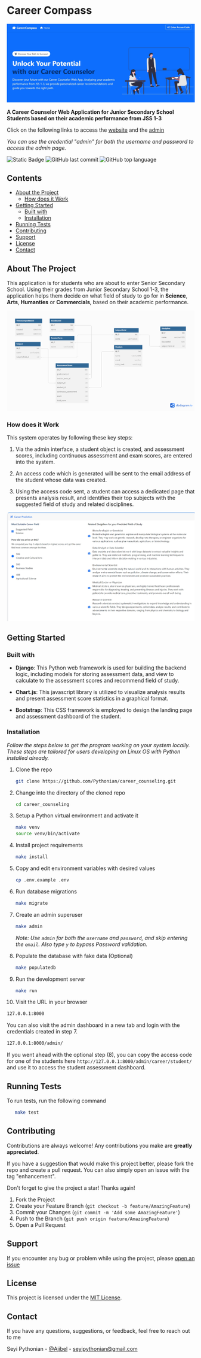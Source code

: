# Career Compass

![Career Compass Hero Section](docs/hero.jpeg)

**A Career Counselor Web Application for Junior Secondary School Students based on their academic performance from JSS 1-3**

Click on the following links to access the [website](http://careercounseling.pythonanywhere.com/) and the [admin](http://careercounseling.pythonanywhere.com/admin/)

_You can use the credential "admin" for both the username and password to access the admin page._

![Static Badge](https://img.shields.io/badge/Owner-Pythonian-green)
![GitHub last commit](https://img.shields.io/github/last-commit/pythonian/career_counseling)
![GitHub top language](https://img.shields.io/github/languages/top/pythonian/career_counseling)

## Contents

- [About the Project](#about-the-project)
  * [How does it Work](#how-does-it-work)
- [Getting Started](#getting-started)
  * [Built with](#built-with)
  * [Installation](#installation)
- [Running Tests](#running-tests)
- [Contributing](#contributing)
- [Support](#support)
- [License](#license)
- [Contact](#contact)

## About The Project

This application is for students who are about to enter Senior Secondary School. Using their grades from Junior Secondary School 1-3, the application helps them decide on what field of study to go for in **Science**, **Arts**, **Humanties** or **Commercials**, based on their academic performance.

![Database Markup Language](docs/dbml.png)

### How does it Work

This system operates by following these key steps:

1. Via the admin interface, a student object is created, and assessment scores, including continuous assessment and exam scores, are entered into the system.

2. An access code which is generated will be sent to the email address of the student whose data was created.

3. Using the access code sent, a student can access a dedicated page that presents analysis result, and identifies their top subjects with the suggested field of study and related disciplines.

![Student Career Prediction](docs/prediction.jpeg)

## Getting Started

### Built with

- **Django**: This Python web framework is used for building the backend logic, including models for storing assessment data, and view to calculate to the assessment scores and recommend field of study.

- **Chart.js**: This javascript library is utilized to visualize analysis results and present assessment score statistics in a graphical format.

- **Bootstrap**: This CSS framework is employed to design the landing page and assessment dashboard of the student.

### Installation

_Follow the steps below to get the program working on your system locally. These steps are tailored for users developing on Linux OS with Python installed already._

1. Clone the repo
   ```sh
   git clone https://github.com/Pythonian/career_counseling.git
   ```
2. Change into the directory of the cloned repo
   ```sh
   cd career_counseling
   ```
3. Setup a Python virtual environment and activate it
   ```sh
   make venv
   source venv/bin/activate
   ```
4. Install project requirements
   ```sh
   make install
   ```
5. Copy and edit environment variables with desired values
   ```sh
   cp .env.example .env
   ```
6. Run database migrations
   ```sh
   make migrate
   ```
7. Create an admin superuser
   ```sh
   make admin
   ```
   _Note: Use `admin` for both the `username` and `password`, and skip entering the `email`. Also type `y` to bypass Password validation._

8. Populate the database with fake data (Optional)
   ```sh
   make populatedb
   ```
9. Run the development server
   ```sh
   make run
   ```
10. Visit the URL in your browser
   ```sh
   127.0.0.1:8000
   ```
   You can also visit the admin dashboard in a new tab and login with the credentials created in step 7.
   ```sh
   127.0.0.1:8000/admin/
   ```

If you went ahead with the optional step (8), you can copy the access code for one of the students here `http://127.0.0.1:8000/admin/career/student/` and use it to access the student assessment dashboard.

## Running Tests

To run tests, run the following command

```bash
   make test
```

## Contributing

Contributions are always welcome! Any contributions you make are **greatly appreciated**.

If you have a suggestion that would make this project better, please fork the repo and create a pull request. You can also simply open an issue with the tag "enhancement".

Don't forget to give the project a star! Thanks again!

1. Fork the Project
2. Create your Feature Branch (`git checkout -b feature/AmazingFeature`)
3. Commit your Changes (`git commit -m 'Add some AmazingFeature'`)
4. Push to the Branch (`git push origin feature/AmazingFeature`)
5. Open a Pull Request

## Support

If you encounter any bug or problem while using the project, please [open an issue](https://github.com/Pythonian/career_counseling/issues)

## License

This project is licensed under the [MIT License](LICENSE.md).

## Contact

If you have any questions, suggestions, or feedback, feel free to reach out to me

Seyi Pythonian - [@Ajibel](https://twitter.com/Ajibel) - [seyipythonian@gmail.com](mailto:seyipythonian@gmail.com)
